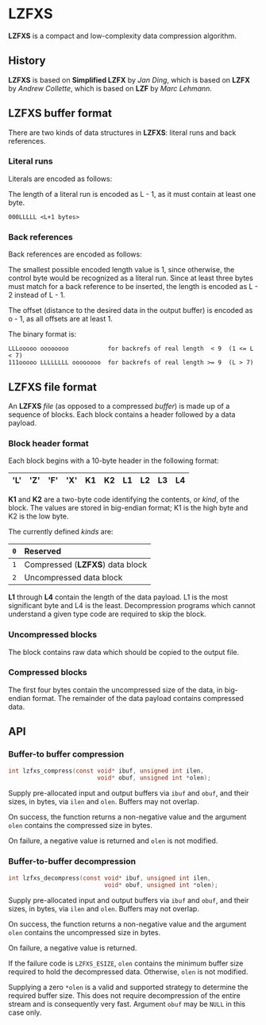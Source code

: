 <!--
SPDX-License-Identifier: BSD-2-Clause
Copyright (c) 2023 Jeffrey H. Johnson <trnsz@pobox.com>
-->

# LZFXS

**LZFXS** is a compact and low-complexity data compression algorithm.

## History

**LZFXS** is based on **Simplified LZFX** by _Jan Ding_, which is based on
**LZFX** by _Andrew Collette_, which is based on **LZF** by _Marc Lehmann_.

## LZFXS buffer format

There are two kinds of data structures in **LZFXS**: literal runs and back
references.

### Literal runs

Literals are encoded as follows:

The length of a literal run is encoded as L - 1, as it must contain at least
one byte.

    000LLLLL <L+1 bytes>

### Back references

Back references are encoded as follows:

The smallest possible encoded length value is 1, since otherwise, the control
byte would be recognized as a literal run. Since at least three bytes must
match for a back reference to be inserted, the length is encoded as L - 2
instead of L - 1.

The offset (distance to the desired data in the output buffer) is encoded as
o - 1, as all offsets are at least 1.

The binary format is:

    LLLooooo oooooooo           for backrefs of real length  < 9  (1 <= L < 7)
    111ooooo LLLLLLLL oooooooo  for backrefs of real length >= 9  (L > 7)

## LZFXS file format

An **LZFXS** _file_ (as opposed to a compressed _buffer_) is made up of a
sequence of blocks. Each block contains a header followed by a data payload.

### Block header format

Each block begins with a 10-byte header in the following format:

| 'L' | 'Z' | 'F' | 'X' | K1  | K2  | L1  | L2  | L3  | L4  |
| :-- | :-- | :-- | :-- | :-- | :-- | :-- | :-- | :-- | :-- |

**K1** and **K2** are a two-byte code identifying the contents, or _kind_, of
the block. The values are stored in big-endian format; K1 is the high byte
and K2 is the low byte.

The currently defined _kinds_ are:

| `0` | Reserved                          |
| :-- | :-------------------------------- |
| `1` | Compressed (**LZFXS**) data block |
| `2` | Uncompressed data block           |

**L1** through **L4** contain the length of the data payload. L1 is the most
significant byte and L4 is the least. Decompression programs which cannot
understand a given type code are required to skip the block.

### Uncompressed blocks

The block contains raw data which should be copied to the output file.

### Compressed blocks

The first four bytes contain the uncompressed size of the data, in big-endian
format. The remainder of the data payload contains compressed data.

## API

### Buffer-to buffer compression

```c
int lzfxs_compress(const void* ibuf, unsigned int ilen,
                         void* obuf, unsigned int *olen);
```

Supply pre-allocated input and output buffers via `ibuf` and `obuf`, and
their sizes, in bytes, via `ilen` and `olen`. Buffers may not overlap.

On success, the function returns a non-negative value and the argument `olen`
contains the compressed size in bytes.

On failure, a negative value is returned and `olen` is not modified.

### Buffer-to-buffer decompression

```c
int lzfxs_decompress(const void* ibuf, unsigned int ilen,
                           void* obuf, unsigned int *olen);
```

Supply pre-allocated input and output buffers via `ibuf` and `obuf`, and
their sizes, in bytes, via `ilen` and `olen`. Buffers may not overlap.

On success, the function returns a non-negative value and the argument `olen`
contains the uncompressed size in bytes.

On failure, a negative value is returned.

If the failure code is `LZFXS_ESIZE`, `olen` contains the minimum buffer size
required to hold the decompressed data. Otherwise, `olen` is not modified.

Supplying a zero `*olen` is a valid and supported strategy to determine the
required buffer size. This does not require decompression of the entire
stream and is consequently very fast. Argument `obuf` may be `NULL` in
this case only.
